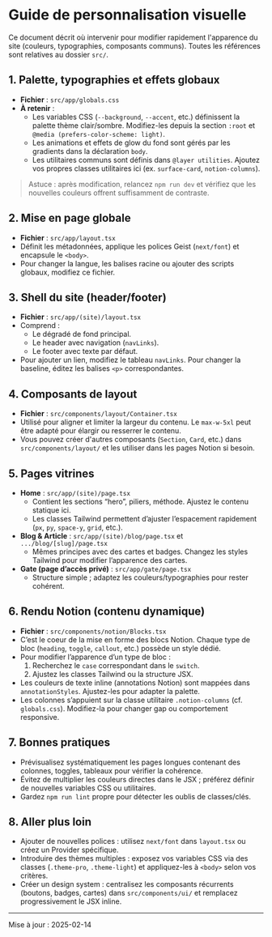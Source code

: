 # Guide de personnalisation visuelle

Ce document décrit où intervenir pour modifier rapidement l'apparence du site (couleurs, typographies, composants communs). Toutes les références sont relatives au dossier `src/`.

## 1. Palette, typographies et effets globaux

- **Fichier** : `src/app/globals.css`
- **À retenir** :
  - Les variables CSS (`--background`, `--accent`, etc.) définissent la palette thème clair/sombre. Modifiez-les depuis la section `:root` et `@media (prefers-color-scheme: light)`.
  - Les animations et effets de glow du fond sont gérés par les gradients dans la déclaration `body`.
  - Les utilitaires communs sont définis dans `@layer utilities`. Ajoutez vos propres classes utilitaires ici (ex. `surface-card`, `notion-columns`).

> Astuce : après modification, relancez `npm run dev` et vérifiez que les nouvelles couleurs offrent suffisamment de contraste.

## 2. Mise en page globale

- **Fichier** : `src/app/layout.tsx`
- Définit les métadonnées, applique les polices Geist (`next/font`) et encapsule le `<body>`.
- Pour changer la langue, les balises racine ou ajouter des scripts globaux, modifiez ce fichier.

## 3. Shell du site (header/footer)

- **Fichier** : `src/app/(site)/layout.tsx`
- Comprend :
  - Le dégradé de fond principal.
  - Le header avec navigation (`navLinks`).
  - Le footer avec texte par défaut.
- Pour ajouter un lien, modifiez le tableau `navLinks`. Pour changer la baseline, éditez les balises `<p>` correspondantes.

## 4. Composants de layout

- **Fichier** : `src/components/layout/Container.tsx`
- Utilisé pour aligner et limiter la largeur du contenu. Le `max-w-5xl` peut être adapté pour élargir ou resserrer le contenu.
- Vous pouvez créer d'autres composants (`Section`, `Card`, etc.) dans `src/components/layout/` et les utiliser dans les pages Notion si besoin.

## 5. Pages vitrines

- **Home** : `src/app/(site)/page.tsx`
  - Contient les sections “hero”, piliers, méthode. Ajustez le contenu statique ici.
  - Les classes Tailwind permettent d’ajuster l’espacement rapidement (`px`, `py`, `space-y`, `grid`, etc.).
- **Blog & Article** : `src/app/(site)/blog/page.tsx` et `.../blog/[slug]/page.tsx`
  - Mêmes principes avec des cartes et badges. Changez les styles Tailwind pour modifier l’apparence des cartes.
- **Gate (page d’accès privé)** : `src/app/gate/page.tsx`
  - Structure simple ; adaptez les couleurs/typographies pour rester cohérent.

## 6. Rendu Notion (contenu dynamique)

- **Fichier** : `src/components/notion/Blocks.tsx`
- C’est le coeur de la mise en forme des blocs Notion. Chaque type de bloc (`heading`, `toggle`, `callout`, etc.) possède un style dédié.
- Pour modifier l’apparence d’un type de bloc :
  1. Recherchez le `case` correspondant dans le `switch`.
  2. Ajustez les classes Tailwind ou la structure JSX.
- Les couleurs de texte inline (annotations Notion) sont mappées dans `annotationStyles`. Ajustez-les pour adapter la palette.
- Les colonnes s’appuient sur la classe utilitaire `.notion-columns` (cf. `globals.css`). Modifiez-la pour changer gap ou comportement responsive.

## 7. Bonnes pratiques

- Prévisualisez systématiquement les pages longues contenant des colonnes, toggles, tableaux pour vérifier la cohérence.
- Évitez de multiplier les couleurs directes dans le JSX ; préférez définir de nouvelles variables CSS ou utilitaires.
- Gardez `npm run lint` propre pour détecter les oublis de classes/clés.

## 8. Aller plus loin

- Ajouter de nouvelles polices : utilisez `next/font` dans `layout.tsx` ou créez un Provider spécifique.
- Introduire des thèmes multiples : exposez vos variables CSS via des classes (`.theme-pro`, `.theme-light`) et appliquez-les à `<body>` selon vos critères.
- Créer un design system : centralisez les composants récurrents (boutons, badges, cartes) dans `src/components/ui/` et remplacez progressivement le JSX inline.

---
Mise à jour : 2025-02-14
